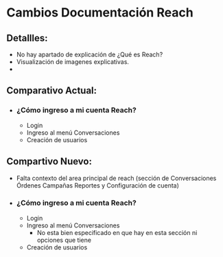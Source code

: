 # Cambios Documentación Reach
## Detallles:
- No hay apartado  de explicación de  ¿Qué es Reach?
- Visualización de imagenes explicativas.
- 

## Comparativo Actual:
- ### <a name="como-ingreso-a-mi-cuenta-reach"></a> ¿Cómo ingreso a mi cuenta Reach?
	- Login
	- Ingreso al menú Conversaciones 
	- Creación de usuarios
		
## Compartivo Nuevo:
- Falta contexto del area principal de reach (sección de Conversaciones Órdenes Campañas Reportes y Configuración de cuenta)
- ### <a name="como-ingreso-a-mi-cuenta-reach-nuevo"></a> ¿Cómo ingreso a mi cuenta Reach?
	- Login
	- Ingreso al menú Conversaciones 
		- No esta bien especificado en que hay en esta sección ni opciones que tiene
	- Creación de usuarios
